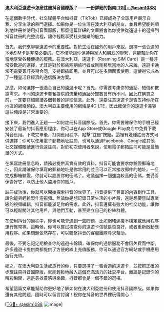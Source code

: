 **澳大利亞遠遊卡怎麽註冊抖音國際版？——一份詳細的指南[[TG💪+ @esim1088](https://t.me/s/esim1088)]**

在這個數字時代，社交媒體平台如抖音（TikTok）已經成為了全球用戶展示自我、分享生活的熱門選擇。如果你是一位生活在澳大利亞的朋友，並且希望能夠順利地註冊並使用抖音國際版，那麼這篇詳細的文章將會為你提供從遠遊卡的選擇到抖音註冊的完整流程，讓你輕鬆享受社交娛樂的魅力。

首先，我們來聊聊遠遊卡的重要性。對於生活在國外的用戶來說，選擇一張合適的本地SIM卡是非常必要的。它不僅能讓你保持與家人和朋友的聯繫，還能幫助你在當地享受各種便捷的服務。在澳大利亞，遠遊卡（Roaming SIM Card）是一種非常受歡迎的選擇，尤其是對於那些短期旅行者或剛剛移居當地的人來說。遠遊卡通常不需要簽訂長期合同，支持即插即用，並且可以在多個國家使用，這使得它成為了一種靈活且經濟的通信解決方案。

那麼，如何選擇一張適合自己的遠遊卡呢？首先，你需要考慮你的通話、短信和數據需求。不同的遠遊卡套餐提供的流量和通話分鐘數會有所不同，因此在購買之前，一定要仔細閱讀各個套餐的詳細信息。此外，還要注意遠遊卡是否支持你所在地區的網絡頻段。澳大利亞主要使用的網絡是4G LTE，因此確保你的遠遊卡兼容這些頻段是非常重要的。

接下來，我們進入正題——如何註冊抖音國際版。首先，你需要確保你的手機已經安裝了最新的抖音應用程序。你可以在App Store或Google Play商店中免費下載抖音應用。下載完畢後，打開應用程序，點擊“註冊”按鈕。這裡有幾種註冊方式可供選擇：你可以使用電子郵箱地址註冊，也可以通過Facebook、Google或其他社交媒體賬號進行快速註冊。對於初次使用者來說，使用電子郵箱註冊可能是最簡單的方式。

在填寫註冊信息時，請務必提供真實有效的資料。抖音可能會要求你驗證郵箱地址，因此請確保你填寫的郵箱地址是你常用的並且可以正常接收郵件的地址。一旦完成郵箱驗證，你就可以設置你的密碼了。建議選擇一個強度較高的密碼，並妥善保管好它，以防止他人盜用你的賬戶。

註冊成功後，你就可以開始探索抖音的世界了。抖音提供了豐富的內容創作工具，讓你能夠輕鬆製作短視頻。無論你是想記錄日常生活的小片段，還是想要嘗試專業級的視頻編輯，抖音都能滿足你的需求。此外，抖音還擁有強大的社交功能，讓你可以輕鬆關注其他用戶，與他們互動，甚至建立自己的粉絲群體。

在使用抖音的過程中，你也可能會遇到一些問題，比如網絡連接不穩定或應用程序運行異常等。這時候，你可以嘗試檢查你的遠遊卡信號是否良好，或者重新啟動應用程序。如果問題依然存在，可以聯繫抖音的客服團隊尋求幫助。

最後，不要忘記定期檢查你的遠遊卡餘額，確保你的通信服務不會因欠費而中斷。許多遠遊卡提供商都提供了方便的線上充值服務，你可以通過官方網站或手機應用進行充值。

總之，在澳大利亞生活或旅行的你，只要選擇了一張合適的遠遊卡，並按照正確的步驟註冊抖音國際版，就能輕鬆地融入這個充滿活力的社交平台。無論是記錄你的精彩瞬間，還是尋找靈感與樂趣，抖音都會是一個不錯的選擇。

希望這篇文章能幫助你更好地了解如何在澳大利亞註冊和使用抖音國際版。如果你還有其他問題，隨時可以留言討論！祝你在抖音的世界裡玩得開心！

[[TG💪+ @esim1088](https://t.me/s/esim1088) ![Image](https://i.postimg.cc/4NQfJmqS/Snipaste-2025-05-13-00-14-12.png)]